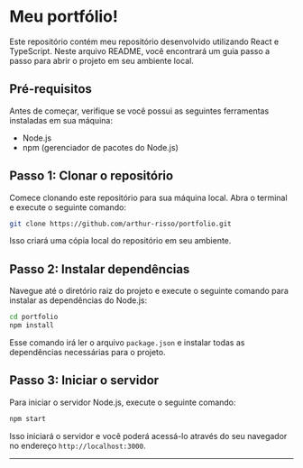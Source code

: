 # Meu portfólio!

Este repositório contém meu repositório desenvolvido utilizando React e TypeScript. Neste arquivo README, você encontrará um guia passo a passo para abrir o projeto em seu ambiente local.

## Pré-requisitos

Antes de começar, verifique se você possui as seguintes ferramentas instaladas em sua máquina:

- Node.js
- npm (gerenciador de pacotes do Node.js)

## Passo 1: Clonar o repositório

Comece clonando este repositório para sua máquina local. Abra o terminal e execute o seguinte comando:

```bash
git clone https://github.com/arthur-risso/portfolio.git
```

Isso criará uma cópia local do repositório em seu ambiente.

## Passo 2: Instalar dependências

Navegue até o diretório raiz do projeto e execute o seguinte comando para instalar as dependências do Node.js:

```bash
cd portfolio
npm install
```

Esse comando irá ler o arquivo `package.json` e instalar todas as dependências necessárias para o projeto.

## Passo 3: Iniciar o servidor

Para iniciar o servidor Node.js, execute o seguinte comando:

```bash
npm start
```

Isso iniciará o servidor e você poderá acessá-lo através do seu navegador no endereço `http://localhost:3000`.

---
